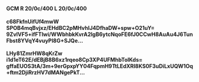 #### GCM R 20/0c/400 L 20/0c/400
**c68FkfnUifUf4mwW**<br/>**SPOB4mqBvjxz/EHdBC2pMHvhIJ4DfhaDW+spw+O21uY=**<br/>**9ZvlVF5+ifFTIwi/WWbhbkKvrA2lgB6ytcNqoFE6fJ0CCwH8AuAu4J6TunFbst8YVqY4vuyPI8G+SJQe...**<br/><br/>
**LHy81ZmrHW8qKrZw**<br/>**i1d1eT62E/dEBjB8B6xz1rqeo8Cp3XP4UFMhbTolKds=**<br/>**gffaEUOS3tA/3m+9erGpxpYY04FqpmH9TtLEdXRl8KS0F3uDiLxUQW1Oq+ftm2DjiRrzHV7dMANgePkT...**